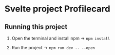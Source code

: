 # Svelte project Profilecard
## Running this project

1. Open the terminal and install npm -> `npm install`

2. Run the project -> `npm run dev -- --open`
